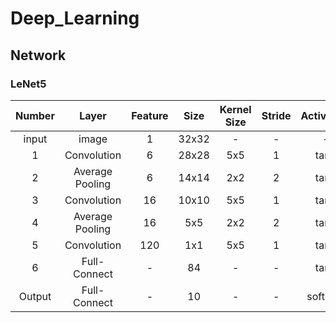 # Deep_Learning
## Network
### LeNet5

| Number |      Layer      | Feature | Size  | Kernel Size | Stride | Activation |
|:------:|:---------------:|:-------:|:-----:|:-----------:|:------:|:----------:|
| input  |      image      |    1    | 32x32 |      -      |   -    |     -      |
|   1    |   Convolution   |    6    | 28x28 |     5x5     |   1    |    tanh    |
|   2    | Average Pooling |    6    | 14x14 |     2x2     |   2    |    tanh    |
|   3    |   Convolution   |   16    | 10x10 |     5x5     |   1    |    tanh    |
|   4    | Average Pooling |   16    |  5x5  |     2x2     |   2    |    tanh    |
|   5    |   Convolution   |   120   |  1x1  |     5x5     |   1    |    tanh    |
|   6    |  Full-Connect   |    -    |  84   |      -      |   -    |    tanh    |
| Output |  Full-Connect   |    -    |  10   |      -      |   -    |  softmax   |
